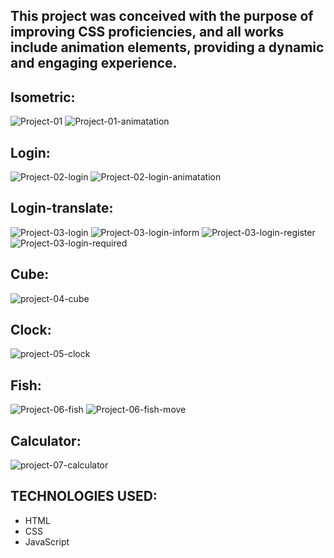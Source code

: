 ## This project was conceived with the purpose of improving CSS proficiencies, and all works include animation elements, providing a dynamic and engaging experience. 

## Isometric:
![Project-01](https://github.com/ViniciusV4/animation-CSS/blob/main/img/projeto01-menu.png?raw=true)
![Project-01-animatation](https://github.com/ViniciusV4/animation-CSS/blob/main/img/projeto02-animate.png?raw=true)

## Login:
![Project-02-login](https://github.com/ViniciusV4/animation-CSS/blob/main/img/projeto02-login.png?raw=true)
![Project-02-login-animatation](https://github.com/ViniciusV4/animation-CSS/blob/main/img/projeto02-inserindo-informacoes.png?raw=true)

## Login-translate:
![Project-03-login](https://github.com/ViniciusV4/animation-CSS/blob/main/img/projeto03-login.png?raw=true)
![Project-03-login-inform](https://github.com/ViniciusV4/animation-CSS/blob/main/img/projeto03-inserindo-informacoes.png?raw=true)
![Project-03-login-register](https://github.com/ViniciusV4/animation-CSS/blob/main/img/projeto03-cadastro.png?raw=true)
![Project-03-login-required](https://github.com/ViniciusV4/animation-CSS/blob/main/img/projeto03-required.png?raw=true)

## Cube:
![project-04-cube](https://github.com/ViniciusV4/animation-CSS/blob/main/img/projeto04-cube.png?raw=true)

## Clock:
![project-05-clock](https://github.com/ViniciusV4/animation-CSS/blob/main/img/projeto05-relogio.png?raw=true)

## Fish:
![Project-06-fish](https://github.com/ViniciusV4/animation-CSS/blob/main/img/projeto06-peixe-se-movendo.png?raw=true)
![Project-06-fish-move](https://github.com/ViniciusV4/animation-CSS/blob/main/img/projeto06-peixe.png?raw=true)

## Calculator:
![project-07-calculator](https://github.com/ViniciusV4/animation-CSS/blob/main/img/projeto07-calculadora.png?raw=true)

## TECHNOLOGIES USED:

* HTML
* CSS
* JavaScript
